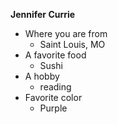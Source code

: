 **Jennifer Currie**
- Where you are from
     - Saint Louis, MO
-  A favorite food
     - Sushi
- A hobby
     - reading
- Favorite color
     - Purple
